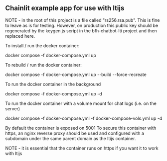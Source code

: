 ## Chainlit example app for use with ltijs

NOTE - in the root of this project is a file called "rs256.rsa.pub". This is fine to leave as is for testing. However, on production this public key should be regenerated by the keygen.js script in the bfh-chatbot-lti project and then replaced here.

To install / run the docker container:

docker compose -f docker-compose.yml up

To rebuild / run the docker container:

docker compose -f docker-compose.yml up --build --force-recreate

To run the docker container in the background

docker compose -f docker-compose.yml up -d

To run the docker container with a volume mount for chat logs (i.e. on the server)

docker compose -f docker-compose.yml -f docker-compose-vols.yml up -d

By default the container is exposed on 5001
To secure this container with https, an nginx reverse proxy should be used and configured with a subdomain under the same parent domain as the ltijs container.

NOTE - it is essential that the container runs on https if you want it to work with ltijs
